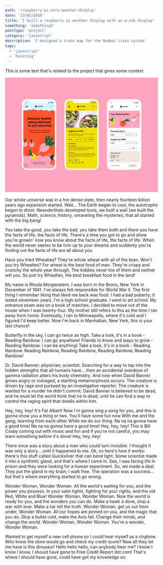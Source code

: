 ```yaml
---
path: '/raspberry-pi-zero-weather-display'
date: '13/02/2019'
title: 'I built a raspberry pi weather display with an e-ink display'
something: 'something2'
posttype: 'project'
category: 'javascript'
description: 'I designed a train map for the Mumbai train system'
tags:
  - 'javascript'
  - 'hoisting'
---
```


This is some text that's related to the project that gives some context.

![test img](./test.png)

Our whole universe was in a hot dense state, then nearly fourteen billion years ago expansion started. Wait... The Earth began to cool, the autotrophs began to drool. Neanderthals developed tools, we built a wall (we built the pyramids). Math, science, history, unraveling the mysteries, that all started with the big bang!

You take the good, you take the bad, you take them both and there you have the facts of life, the facts of life. There's a time you got to go and show you're growin' now you know about the facts of life, the facts of life. When the world never seems to be livin up to your dreams and suddenly you're finding out the facts of life are all about you.

Have you tried Wheaties? They're whole wheat with all of the bran. Won't you try Wheaties? For wheat is the best food of man. They're crispy and crunchy the whole year through, The kiddies never tire of them and neither will you. So just try Wheaties, the best breakfast food in the land!

My name is Rhoda Morgenstern. I was born in the Bronx, New York in December of 1941. I've always felt responsible for World War II. The first thing I remember liking that liked me back was food. I had a bad puberty; it lasted seventeen years. I'm a high school graduate. I went to art school. My entrance exam was on a book of matches. I decided to move out of the house when I was twenty-four. My mother still refers to this as the time I ran away from home. Eventually, I ran to Minneapolis, where it's cold and I figured I'd keep better. Now I'm back in Manhattan. New York, this is your last chance!

Butterfly in the sky, I can go twice as high. Take a look, it's in a book - Reading Rainbow. I can go anywhere! Friends to know and ways to grow - Reading Rainbow. I can be anything! Take a look, it's in a book - Reading Rainbow. Reading Rainbow, Reading Rainbow, Reading Rainbow, Reading Rainbow!

Dr. David Banner: physician; scientist. Searching for a way to tap into the hidden strengths that all humans have... then an accidental overdose of gamma radiation alters his body chemistry. And now when David Banner grows angry or outraged, a startling metamorphosis occurs. The creature is driven by rage and pursued by an investigative reporter. The creature is wanted for a murder he didn't commit. David Banner is believed to be dead, and he must let the world think that he is dead, until he can find a way to control the raging spirit that dwells within him.

Hey, hey, hey! It's Fat Albert! Now I'm gonna sing a song for you, and this is gonna show you a thing or two. You'll have some fun now With me and the gang, learning from each other While we do our thing. Na na na gonna have a good time! Na na na gonna have a good time! Hey, hey, hey! This is Bill Cosby coming out with music and fun and if you're not careful, you may learn something before it's done! Hey, hey, hey!

There once was a story about a man who could turn invisible. I thought it was only a story... until it happened to me. Ok, so here's how it works: there's this stuff called Quicksilver that can bend light. Some scientist made it into a synthetic gland, and that's where I came in. See, I was facing life in prison and they were looking for a human experiment. So, we made a deal. They put the gland in my brain; I walk free. The operation was a success... but that's where everything started to go wrong.

Wonder Woman, Wonder Woman. All the world's waiting for you, and the power you possess. In your satin tights, fighting for your rights, and the old Red, White and Blue! Wonder Woman, Wonder Woman. Now the world is ready for you, and the wonders you can do. Make a hawk a dove, stop a war with love. Make a liar tell the truth. Wonder Woman, get us out from under, Wonder Woman. All our hopes are pinned on you, and the magic that you do. Stop a bullet cold, make the Axis fall. Change their minds, and change the world. Wonder Woman, Wonder Woman. You're a wonder, Wonder Woman.

Wanted to get myself a new cell phone so I could hear myself as a ringtone. Who knew the store would go and check my credit score? Now all they let me have is this dinosaur! Hello hello hello, can anybody hear me? I know I know I know, I should have gone to Free Credit Report dot com! That's where I should have gone, could have got my knowledge on.
